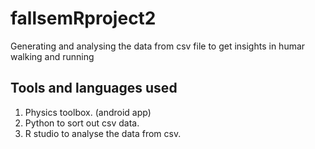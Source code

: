 # fallsemRproject2

Generating and analysing the data from csv file to get insights in humar walking and running

## Tools and languages used
1) Physics toolbox. (android app)
2) Python to sort out csv data.
3) R studio to analyse the data from csv.

